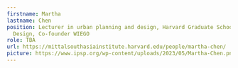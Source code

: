 ```yaml
---
firstname: Martha
lastname: Chen
position: Lecturer in urban planning and design, Harvard Graduate School of
  Design, Co-founder WIEGO
role: TBA
url: https://mittalsouthasiainstitute.harvard.edu/people/martha-chen/
picture: https://www.ipsp.org/wp-content/uploads/2023/05/Martha-Chen.png
---
```


